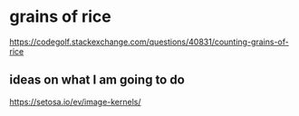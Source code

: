 

# grains of rice

https://codegolf.stackexchange.com/questions/40831/counting-grains-of-rice


## ideas on what I am going to do

https://setosa.io/ev/image-kernels/